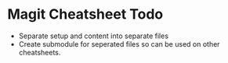 Magit Cheatsheet Todo
=====================

* Separate setup and content into separate files
* Create submodule for seperated files so can be used on other cheatsheets.